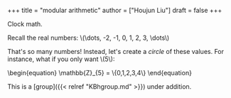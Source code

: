 +++
title = "modular arithmetic"
author = ["Houjun Liu"]
draft = false
+++

Clock math.

Recall the real numbers: \\(\dots, -2, -1, 0, 1, 2, 3, \dots\\)

That's so many numbers! Instead, let's create a _circle_ of these values. For instance, what if you only want \\(5\\):

\begin{equation}
\mathbb{Z}\_{5} = \\{0,1,2,3,4\\}
\end{equation}

This is a [group]({{< relref "KBhgroup.md" >}}) under addition.